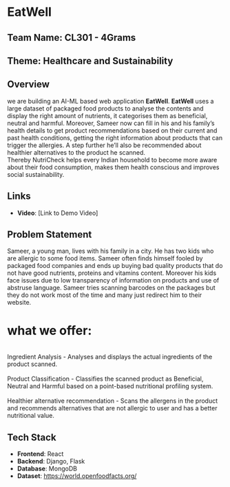 # EatWell

## Team Name: CL301 - 4Grams

## Theme: Healthcare and Sustainability

## Overview
we are building an AI-ML based web application **EatWell**. 
**EatWell** uses a large dataset of packaged food products to analyse the contents and display the right amount of nutrients, it categorises them as beneficial, neutral and harmful. 
Moreover, Sameer now can fill in his and his family’s health details to get product recommendations based on their current and past health conditions, getting the right information about products that can trigger the allergies. 
A step further he’ll also be recommended about healthier alternatives to the product he scanned.  
Thereby NutriCheck helps every Indian household to become more aware about their food consumption, makes them health conscious and improves social sustainability.

## Links
- **Video**: [Link to Demo Video]


## Problem Statement
  Sameer, a young man, lives with his family in a city. 
  He has two kids who are allergic to some food items. 
  Sameer often finds himself fooled by packaged food companies and ends up buying bad quality products that do not have good nutrients, proteins and vitamins content. 
  Moreover his kids face issues due to low transparency of information on products and use of abstruse language. 
  Sameer tries scanning barcodes on the packages but they do not work most of the time and many just redirect him to their website.

# what we offer:
  

<br>Ingredient Analysis - Analyses and displays the actual ingredients of the product scanned.</br>
<br>Product Classification - Classifies the scanned product as Beneficial, Neutral and Harmful based on a point-based nutritional profiling system.</br>
<br>Healthier alternative recommendation - Scans the allergens in the product and recommends alternatives that are not allergic to user and has a better nutritional value.</br>


## Tech Stack
- **Frontend**: React
- **Backend**: Django, Flask
- **Database**: MongoDB
- **Dataset**: https://world.openfoodfacts.org/

